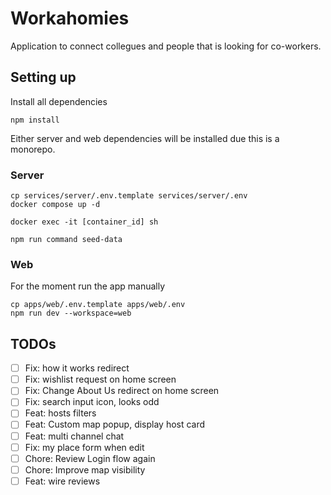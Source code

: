 # Workahomies

Application to connect collegues and people that is looking for co-workers.

## Setting up

Install all dependencies

```
npm install
```

Either server and web dependencies will be installed due this is a monorepo.

### Server

```
cp services/server/.env.template services/server/.env
docker compose up -d

docker exec -it [container_id] sh

npm run command seed-data
```

### Web

For the moment run the app manually

```
cp apps/web/.env.template apps/web/.env
npm run dev --workspace=web
```

## TODOs

- [ ] Fix: how it works redirect
- [ ] Fix: wishlist request on home screen
- [ ] Fix: Change About Us redirect on home screen
- [ ] Fix: search input icon, looks odd
- [ ] Feat: hosts filters
- [ ] Feat: Custom map popup, display host card
- [ ] Feat: multi channel chat
- [ ] Fix: my place form when edit
- [ ] Chore: Review Login flow again
- [ ] Chore: Improve map visibility
- [ ] Feat: wire reviews
